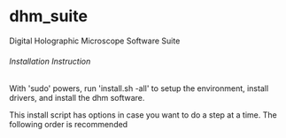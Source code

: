 # dhm_suite
Digital Holographic Microscope Software Suite


###### Installation Instruction ######
With 'sudo' powers, run 'install.sh -all' to setup the environment, install drivers, and install the dhm software.

This install script has options in case you want to do a step at a time.  The following order is recommended
